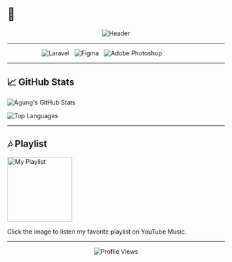 # 👋

<p align="center">
  <img src="https://i.imgur.com/PRlYGWS.jpeg" alt="Header"/>
</p>

---

<div style="display: flex; flex-wrap: wrap; justify-content: center; gap: 12px;">
  <img src="https://img.shields.io/badge/Laravel-%23FF2D20.svg?style=for-the-badge&logo=laravel&logoColor=white" alt="Laravel">
  <img src="https://img.shields.io/badge/Figma-%23F24E1E.svg?style=for-the-badge&logo=figma&logoColor=white" alt="Figma"> 
  <img src="https://img.shields.io/badge/Adobe%20Photoshop-%23007ACC.svg?style=for-the-badge&logo=adobephotoshop&logoColor=white" alt="Adobe Photoshop" style="flex: 1 1 auto; max-width: 200px;">
</div>

---

## 📈 GitHub Stats
![Agung's GitHub Stats](https://github-readme-stats.vercel.app/api?username=agungfbrrn&show_icons=true&theme=dark)

![Top Languages](https://github-readme-stats.vercel.app/api/top-langs/?username=agungfbrrn&layout=compact&theme=dark)

---

## 🎶 Playlist
<a href="https://music.youtube.com/playlist?list=PLd7W4CVTdtdNGunVYHyEjWXwtqS1eywrC">
    <img src="https://i.imgur.com/11VuI83.jpeg" alt="My Playlist" width="150"/>
</a>

Click the image to listen my favorite playlist on YouTube Music.

---

<p align="center">
  <img src="https://komarev.com/ghpvc/?username=agungfbrrn&color=blueviolet&style=for-the-badge" alt="Profile Views"/>
</p>

